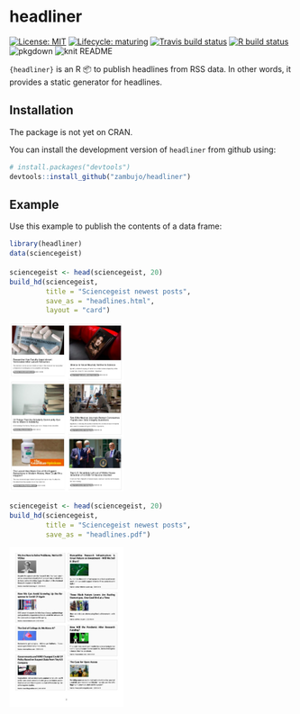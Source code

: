 
<!-- README.md is generated from README.Rmd. Please edit that file -->

# headliner

<!-- badges: start -->

[![License:
MIT](https://img.shields.io/github/license/mashape/apistatus.svg)](https://github.com/zambujo/headliner/blob/master/LICENSE)
[![Lifecycle:
maturing](https://img.shields.io/badge/lifecycle-maturing-blue.svg)](https://www.tidyverse.org/lifecycle/#maturing)
[![Travis build
status](https://travis-ci.org/zambujo/headliner.svg?branch=master)](https://travis-ci.org/zambujo/headliner)
[![R build
status](https://github.com/zambujo/headliner/workflows/R-CMD-check/badge.svg)](https://github.com/zambujo/headliner/actions)
![pkgdown](https://github.com/zambujo/headliner/workflows/pkgdown/badge.svg)
![knit
README](https://github.com/zambujo/headliner/workflows/Render%20README/badge.svg)
<!-- badges: end -->

`{headliner}` is an R :package: to publish headlines from RSS data. In other words, it
provides a static generator for headlines.

## Installation

The package is not yet on CRAN.

You can install the development version of `headliner` from github
using:

``` r
# install.packages("devtools")
devtools::install_github("zambujo/headliner")
```

## Example

Use this example to publish the contents of a data frame:

``` r
library(headliner)
data(sciencegeist)

sciencegeist <- head(sciencegeist, 20)
build_hd(sciencegeist, 
         title = "Sciencegeist newest posts", 
         save_as = "headlines.html",
         layout = "card")
```

<img src="man/figures/README-sciencegeist_html.png" width="40%" />

``` r
sciencegeist <- head(sciencegeist, 20)
build_hd(sciencegeist, 
         title = "Sciencegeist newest posts", 
         save_as = "headlines.pdf")
```

<img src="man/figures/README-sciencegeist_pdf.png" width="40%" />
